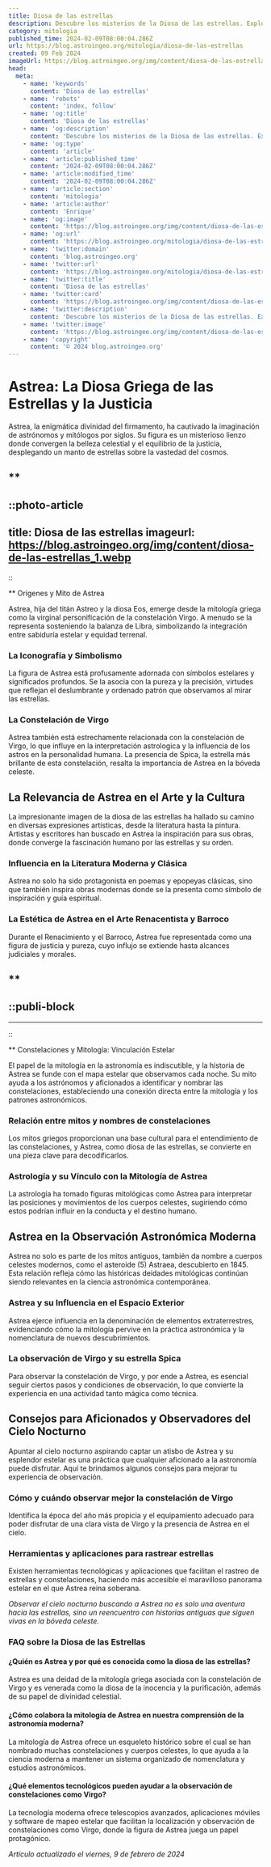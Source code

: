 ```yaml
---
title: Diosa de las estrellas
description: Descubre los misterios de la Diosa de las estrellas. Explora su influencia celestial y cómo ilumina nuestros destinos.
category: mitologia
published_time: 2024-02-09T08:00:04.286Z
url: https://blog.astroingeo.org/mitologia/diosa-de-las-estrellas
created: 09 Feb 2024
imageUrl: https://blog.astroingeo.org/img/content/diosa-de-las-estrellas_1.webp
head:
  meta:
    - name: 'keywords'
      content: 'Diosa de las estrellas'
    - name: 'robots'
      content: 'index, follow'
    - name: 'og:title'
      content: 'Diosa de las estrellas'
    - name: 'og:description'
      content: 'Descubre los misterios de la Diosa de las estrellas. Explora su influencia celestial y cómo ilumina nuestros destinos.'
    - name: 'og:type'
      content: 'article'
    - name: 'article:published_time'
      content: '2024-02-09T08:00:04.286Z'
    - name: 'article:modified_time'
      content: '2024-02-09T08:00:04.286Z'
    - name: 'article:section'
      content: 'mitologia'
    - name: 'article:author'
      content: 'Enrique'
    - name: 'og:image'
      content: 'https://blog.astroingeo.org/img/content/diosa-de-las-estrellas_1.webp'
    - name: 'og:url'
      content: 'https://blog.astroingeo.org/mitologia/diosa-de-las-estrellas'
    - name: 'twitter:domain'
      content: 'blog.astroingeo.org'
    - name: 'twitter:url'
      content: 'https://blog.astroingeo.org/mitologia/diosa-de-las-estrellas'
    - name: 'twitter:title'
      content: 'Diosa de las estrellas'
    - name: 'twitter:card'
      content: 'https://blog.astroingeo.org/img/content/diosa-de-las-estrellas_1.webp'
    - name: 'twitter:description'
      content: 'Descubre los misterios de la Diosa de las estrellas. Explora su influencia celestial y cómo ilumina nuestros destinos.'
    - name: 'twitter:image'
      content: 'https://blog.astroingeo.org/img/content/diosa-de-las-estrellas_1.webp'
    - name: 'copyright'
      content: '© 2024 blog.astroingeo.org'
---
```

# **Astrea: La Diosa Griega de las Estrellas y la Justicia**

Astrea, la enigmática divinidad del firmamento, ha cautivado la imaginación de astrónomos y mitólogos por siglos. Su figura es un misterioso lienzo donde convergen la belleza celestial y el equilibrio de la justicia, desplegando un manto de estrellas sobre la vastedad del cosmos.

## **
::photo-article
---
title: Diosa de las estrellas
imageurl: https://blog.astroingeo.org/img/content/diosa-de-las-estrellas_1.webp
---
::

** Orígenes y Mito de Astrea

Astrea, hija del titán Astreo y la diosa Eos, emerge desde la mitología griega como la virginal personificación de la constelación Virgo. A menudo se la representa sosteniendo la balanza de Libra, simbolizando la integración entre sabiduría estelar y equidad terrenal.

### **La Iconografía y Simbolismo**

La figura de Astrea está profusamente adornada con símbolos estelares y significados profundos. Se la asocia con la pureza y la precisión, virtudes que reflejan el deslumbrante y ordenado patrón que observamos al mirar las estrellas.

### **La Constelación de Virgo**

Astrea también está estrechamente relacionada con la constelación de Virgo, lo que influye en la interpretación astrologica y la influencia de los astros en la personalidad humana. La presencia de Spica, la estrella más brillante de esta constelación, resalta la importancia de Astrea en la bóveda celeste.

## **La Relevancia de Astrea en el Arte y la Cultura**

La impresionante imagen de la diosa de las estrellas ha hallado su camino en diversas expresiones artísticas, desde la literatura hasta la pintura. Artistas y escritores han buscado en Astrea la inspiración para sus obras, donde converge la fascinación humano por las estrellas y su orden.

### **Influencia en la Literatura Moderna y Clásica**

Astrea no solo ha sido protagonista en poemas y epopeyas clásicas, sino que también inspira obras modernas donde se la presenta como símbolo de inspiración y guía espiritual.

### **La Estética de Astrea en el Arte Renacentista y Barroco**

Durante el Renacimiento y el Barroco, Astrea fue representada como una figura de justicia y pureza, cuyo influjo se extiende hasta alcances judiciales y morales.

## **
  ::publi-block
  ---
  ---
  ::
  
  ** Constelaciones y Mitología: Vinculación Estelar

El papel de la mitología en la astronomía es indiscutible, y la historia de Astrea se funde con el mapa estelar que observamos cada noche. Su mito ayuda a los astrónomos y aficionados a identificar y nombrar las constelaciones, estableciendo una conexión directa entre la mitología y los patrones astronómicos.

### **Relación entre mitos y nombres de constelaciones**

Los mitos griegos proporcionan una base cultural para el entendimiento de las constelaciones, y Astrea, como diosa de las estrellas, se convierte en una pieza clave para decodificarlos.

### **Astrología y su Vínculo con la Mitología de Astrea**

La astrología ha tomado figuras mitológicas como Astrea para interpretar las posiciones y movimientos de los cuerpos celestes, sugiriendo cómo estos podrían influir en la conducta y el destino humano.

## **Astrea en la Observación Astronómica Moderna**

Astrea no solo es parte de los mitos antiguos, también da nombre a cuerpos celestes modernos, como el asteroide (5) Astraea, descubierto en 1845. Esta relación refleja cómo las históricas deidades mitológicas continúan siendo relevantes en la ciencia astronómica contemporánea.

### **Astrea y su Influencia en el Espacio Exterior**

Astrea ejerce influencia en la denominación de elementos extraterrestres, evidenciando cómo la mitología pervive en la práctica astronómica y la nomenclatura de nuevos descubrimientos.

### **La observación de Virgo y su estrella Spica**

Para observar la constelación de Virgo, y por ende a Astrea, es esencial seguir ciertos pasos y condiciones de observación, lo que convierte la experiencia en una actividad tanto mágica como técnica.

## **Consejos para Aficionados y Observadores del Cielo Nocturno**

Apuntar al cielo nocturno aspirando captar un atisbo de Astrea y su esplendor estelar es una práctica que cualquier aficionado a la astronomía puede disfrutar. Aquí te brindamos algunos consejos para mejorar tu experiencia de observación.

### **Cómo y cuándo observar mejor la constelación de Virgo**

Identifica la época del año más propicia y el equipamiento adecuado para poder disfrutar de una clara vista de Virgo y la presencia de Astrea en el cielo.

### **Herramientas y aplicaciones para rastrear estrellas**

Existen herramientas tecnológicas y aplicaciones que facilitan el rastreo de estrellas y constelaciones, haciendo más accesible el maravilloso panorama estelar en el que Astrea reina soberana.

*Observar el cielo nocturno buscando a Astrea no es solo una aventura hacia las estrellas, sino un reencuentro con historias antiguas que siguen vivas en la bóveda celeste.*

### **FAQ sobre la Diosa de las Estrellas**

#### ¿Quién es Astrea y por qué es conocida como la diosa de las estrellas?
Astrea es una deidad de la mitología griega asociada con la constelación de Virgo y es venerada como la diosa de la inocencia y la purificación, además de su papel de divinidad celestial.

#### ¿Cómo colabora la mitología de Astrea en nuestra comprensión de la astronomía moderna?
La mitología de Astrea ofrece un esqueleto histórico sobre el cual se han nombrado muchas constelaciones y cuerpos celestes, lo que ayuda a la ciencia moderna a mantener un sistema organizado de nomenclatura y estudios astronómicos.

#### ¿Qué elementos tecnológicos pueden ayudar a la observación de constelaciones como Virgo?
La tecnología moderna ofrece telescopios avanzados, aplicaciones móviles y software de mapeo estelar que facilitan la localización y observación de constelaciones como Virgo, donde la figura de Astrea juega un papel protagónico.

_Artículo actualizado el viernes, 9 de febrero de 2024_